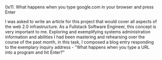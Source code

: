 0x11. What happens when you type google.com in your browser and press Enter

I was asked to write an article for this project that would cover all aspects of the web 2.0 infrastructure. As a Fullstack Software Engineer, this concept is very important to me. Exploring and exemplifying systems administration information and abilities I had been mastering and rehearsing over the course of the past month, in this task, I composed a blog entry responding to the exemplary inquiry address - "What happens when you type a URL into a program and hit Enter?"

